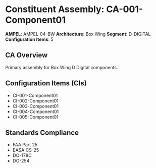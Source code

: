 # Constituent Assembly: CA-001-Component01

**AMPEL**: AMPEL-04-BW
**Architecture**: Box Wing
**Segment**: D-DIGITAL
**Configuration Items**: 5

## CA Overview
Primary assembly for Box Wing D Digital components.

## Configuration Items (CIs)
- CI-001-Component01
- CI-002-Component01
- CI-003-Component01
- CI-004-Component01
- CI-005-Component01

## Standards Compliance
- FAA Part 25
- EASA CS-25
- DO-178C
- DO-254
